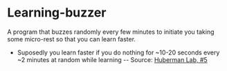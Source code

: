 # Learning-buzzer
A program that buzzes randomly every few minutes to initiate you taking some micro-rest so that you can learn faster.

- Suposedly you learn faster if you do nothing for ~10-20 seconds every ~2 minutes at random while learning
    -- Source: [Huberman Lab, #5](https://hubermanlab.com/teach-and-learn-better-with-a-neuroplasticity-super-protocol/)
